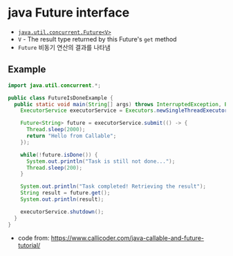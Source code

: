 # java Future interface
* [`java.util.concurrent.Future<V>`](https://docs.oracle.com/javase/8/docs/api/java/util/concurrent/Future.html)
* `V` - The result type returned by this Future's `get` method
* `Future` 비동기 연산의 결과를 나타냄

## Example

```java
import java.util.concurrent.*;

public class FutureIsDoneExample {
  public static void main(String[] args) throws InterruptedException, ExecutionException {
    ExecutorService executorService = Executors.newSingleThreadExecutor();

    Future<String> future = executorService.submit(() -> {
      Thread.sleep(2000);
      return "Hello from Callable";
    });

    while(!future.isDone()) {
      System.out.println("Task is still not done...");
      Thread.sleep(200);
    }

    System.out.println("Task completed! Retrieving the result");
    String result = future.get();
    System.out.println(result);

    executorService.shutdown();
  }
}
```
* code from: https://www.callicoder.com/java-callable-and-future-tutorial/


